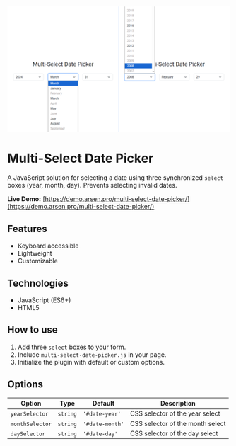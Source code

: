 <kbd>
    <img src="img/multi-select-date-picker.png" alt="Multi-Select Date Picker">
</kbd>


# Multi-Select Date Picker
A JavaScript solution for selecting a date using three synchronized `select` boxes
(year, month, day). Prevents selecting invalid dates.


**Live Demo:**
[https://demo.arsen.pro/multi-select-date-picker/](https://demo.arsen.pro/multi-select-date-picker/)


## Features
* Keyboard accessible
* Lightweight
* Customizable


## Technologies
* JavaScript (ES6+)
* HTML5


## How to use
1. Add three `select` boxes to your form.
2. Include `multi-select-date-picker.js` in your page.
3. Initialize the plugin with default or custom options.


## Options
| Option          | Type     | Default         | Description                      |
|-----------------|----------|-----------------|----------------------------------|
| `yearSelector`  | `string` | `'#date-year'`  | CSS selector of the year select  |
| `monthSelector` | `string` | `'#date-month'` | CSS selector of the month select |
| `daySelector`   | `string` | `'#date-day'`   | CSS selector of the day select   |